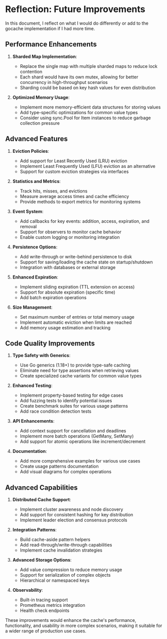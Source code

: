 # Reflection: Future Improvements

In this document, I reflect on what I would do differently or add to the gocache implementation if I had more time.

## Performance Enhancements

1. **Sharded Map Implementation**: 
   * Replace the single map with multiple sharded maps to reduce lock contention
   * Each shard would have its own mutex, allowing for better concurrency in high-throughput scenarios
   * Sharding could be based on key hash values for even distribution

2. **Optimized Memory Usage**:
   * Implement more memory-efficient data structures for storing values
   * Add type-specific optimizations for common value types
   * Consider using sync.Pool for Item instances to reduce garbage collection pressure

## Advanced Features

1. **Eviction Policies**:
   * Add support for Least Recently Used (LRU) eviction
   * Implement Least Frequently Used (LFU) eviction as an alternative
   * Support for custom eviction strategies via interfaces

2. **Statistics and Metrics**:
   * Track hits, misses, and evictions
   * Measure average access times and cache efficiency
   * Provide methods to export metrics for monitoring systems

3. **Event System**:
   * Add callbacks for key events: addition, access, expiration, and removal
   * Support for observers to monitor cache behavior
   * Enable custom logging or monitoring integration

4. **Persistence Options**:
   * Add write-through or write-behind persistence to disk
   * Support for saving/loading the cache state on startup/shutdown
   * Integration with databases or external storage

5. **Enhanced Expiration**:
   * Implement sliding expiration (TTL extension on access)
   * Support for absolute expiration (specific time)
   * Add batch expiration operations

6. **Size Management**:
   * Set maximum number of entries or total memory usage
   * Implement automatic eviction when limits are reached
   * Add memory usage estimation and tracking

## Code Quality Improvements

1. **Type Safety with Generics**:
   * Use Go generics (1.18+) to provide type-safe caching
   * Eliminate need for type assertions when retrieving values
   * Create specialized cache variants for common value types

2. **Enhanced Testing**:
   * Implement property-based testing for edge cases
   * Add fuzzing tests to identify potential issues
   * Create benchmark suites for various usage patterns
   * Add race condition detection tests

3. **API Enhancements**:
   * Add context support for cancellation and deadlines
   * Implement more batch operations (GetMany, SetMany)
   * Add support for atomic operations like increment/decrement

4. **Documentation**:
   * Add more comprehensive examples for various use cases
   * Create usage patterns documentation
   * Add visual diagrams for complex operations

## Advanced Capabilities

1. **Distributed Cache Support**:
   * Implement cluster awareness and node discovery
   * Add support for consistent hashing for key distribution
   * Implement leader election and consensus protocols

2. **Integration Patterns**:
   * Build cache-aside pattern helpers
   * Add read-through/write-through capabilities
   * Implement cache invalidation strategies

3. **Advanced Storage Options**:
   * Add value compression to reduce memory usage
   * Support for serialization of complex objects
   * Hierarchical or namespaced keys

4. **Observability**:
   * Built-in tracing support
   * Prometheus metrics integration
   * Health check endpoints

These improvements would enhance the cache's performance, functionality, and usability in more complex scenarios, making it suitable for a wider range of production use cases.
